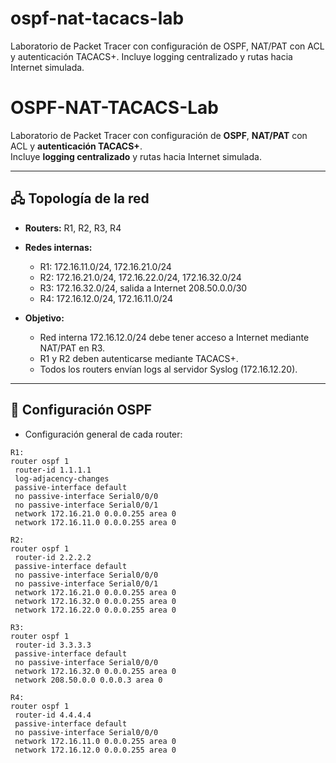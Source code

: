 # ospf-nat-tacacs-lab
Laboratorio de Packet Tracer con configuración de OSPF, NAT/PAT con ACL y autenticación TACACS+. Incluye logging centralizado y rutas hacia Internet simulada.

# OSPF-NAT-TACACS-Lab

Laboratorio de Packet Tracer con configuración de **OSPF**, **NAT/PAT** con ACL y **autenticación TACACS+**.  
Incluye **logging centralizado** y rutas hacia Internet simulada.

---

## 🖧 Topología de la red

- **Routers:** R1, R2, R3, R4  
- **Redes internas:**
  - R1: 172.16.11.0/24, 172.16.21.0/24  
  - R2: 172.16.21.0/24, 172.16.22.0/24, 172.16.32.0/24  
  - R3: 172.16.32.0/24, salida a Internet 208.50.0.0/30  
  - R4: 172.16.12.0/24, 172.16.11.0/24  

- **Objetivo:**  
  - Red interna 172.16.12.0/24 debe tener acceso a Internet mediante NAT/PAT en R3.  
  - R1 y R2 deben autenticarse mediante TACACS+.  
  - Todos los routers envían logs al servidor Syslog (172.16.12.20).

---

## 🔁 Configuración OSPF

- Configuración general de cada router:

```text
R1:
router ospf 1
 router-id 1.1.1.1
 log-adjacency-changes
 passive-interface default
 no passive-interface Serial0/0/0
 no passive-interface Serial0/0/1
 network 172.16.21.0 0.0.0.255 area 0
 network 172.16.11.0 0.0.0.255 area 0

R2:
router ospf 1
 router-id 2.2.2.2
 passive-interface default
 no passive-interface Serial0/0/0
 no passive-interface Serial0/0/1
 network 172.16.21.0 0.0.0.255 area 0
 network 172.16.32.0 0.0.0.255 area 0
 network 172.16.22.0 0.0.0.255 area 0

R3:
router ospf 1
 router-id 3.3.3.3
 passive-interface default
 no passive-interface Serial0/0/0
 network 172.16.32.0 0.0.0.255 area 0
 network 208.50.0.0 0.0.0.3 area 0

R4:
router ospf 1
 router-id 4.4.4.4
 passive-interface default
 no passive-interface Serial0/0/0
 network 172.16.11.0 0.0.0.255 area 0
 network 172.16.12.0 0.0.0.255 area 0
